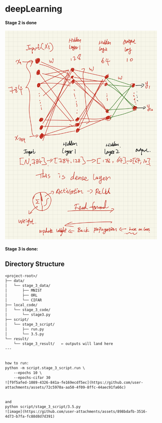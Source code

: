 # deepLearning

#### Stage 2 is done

![My Hand draw](hand_Draw.png)


#### Stage 3 is done:


## Directory Structure

```text
<project-root>/
├── data/
│   └── stage_3_data/
│       ├── MNIST
│       ├── ORL
│       └── CIFAR
├── local_code/
│   └── stage_3_code/
│       └── stage3.py
├── script/
│   └── stage_3_script/
│       ├── run.py
│       └── 3.5.py
└── result/
    └── stage_3_result/   ← outputs will land here
---


how to run:
python -m script.stage_3_script.run \
    --epochs 10 \
    --epochs-cifar 30
![f9f5afed-1089-4326-841a-fe169ecdf5ec](https://github.com/user-attachments/assets/72c5970a-aa50-4f09-8ffc-44aec91fa66c)


and 
python script/stage_3_script/3.5.py
![image](https://github.com/user-attachments/assets/898bdafb-3516-4d73-b7fa-fc88d8d7d391)


